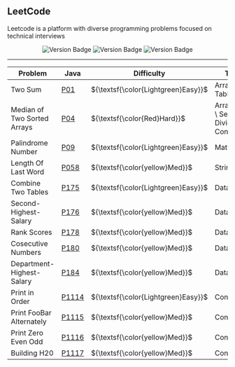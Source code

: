 ## LeetCode

Leetcode is a platform with diverse programming problems focused on technical interviews

<div align="center">
  <img src="https://img.shields.io/badge/Easy-5/826-gray?style=flat&logo=easy&labelColor=green" alt="Version Badge"/>
  <img src="https://img.shields.io/badge/Med.-8/1726-gray?style=flat&logo=med&labelColor=yellow" alt="Version Badge"/>
  <img src="https://img.shields.io/badge/Hard-1/747-gray?style=flat&logo=hard&labelColor=red" alt="Version Badge"/>
</div>

---

| Problem | Java | Difficulty | Topics | Beats |
| -- | -- | -- | -- | -- |
| Two Sum | [P01](Java/1-Two-Sum/Problem.java) | ${\textsf{\color{Lightgreen}Easy}}$ | Array Hash \ Table | 98.63% |
| Median of Two Sorted Arrays | [P04](Java/4-Median-Of-Two-Sorted-Arrays/Problem.java) | ${\textsf{\color{Red}Hard}}$ | ArrayBinary \ Search \ Divide and Conquer | 31.53% |
| Palindrome Number | [P09](Java/9-Palindrome-Number/Problem.java) | ${\textsf{\color{Lightgreen}Easy}}$ | Math | 100.00% |
| Length Of Last Word | [P058](Java/58-Length-Of-Last-Word/Problem.java) | ${\textsf{\color{yellow}Med}}$ | String | 100.00% |
| Combine Two Tables | [P175](Sql/175-Combine-Two-Tables/problem.sql) | ${\textsf{\color{Lightgreen}Easy}}$ | Database | 96.69% |
| Second-Highest-Salary | [P176](Sql/176-Second-Highest-Salary/problem.sql) | ${\textsf{\color{yellow}Med}}$| Database | 98.31% |
| Rank Scores | [P178](Sql/178-Rank-Scores/problem.sql) | ${\textsf{\color{yellow}Med}}$ | Database | 84.54% |
| Cosecutive Numbers | [P180](Sql/180-Cosecutive-Numbers/problem.sql) | ${\textsf{\color{yellow}Med}}$ | Database | 17.50% |
| Department-Highest-Salary | [P184](Sql/184-Department-Highest-Salary/problem.sql) | ${\textsf{\color{yellow}Med}}$| Database | 89.98% |
| Print in Order | [P1114](Java/1114-Print-In-Order/Problem.java) | ${\textsf{\color{Lightgreen}Easy}}$ | Concurrency |
| Print FooBar Alternately | [P1115](Java/1115-Print-FooBar-Alternately/Problem.java) | ${\textsf{\color{yellow}Med}}$ | Concurrency |
| Print Zero Even Odd | [P1116](Java/1116-Print-Zero-Even-Odd/Problem.java) | ${\textsf{\color{yellow}Med}}$ | Concurrency | 99.88% |
| Building H20 | [P1117](Java/1117-Building-H2O/Problem.java) | ${\textsf{\color{yellow}Med}}$ | Concurrency | 99.57% |
